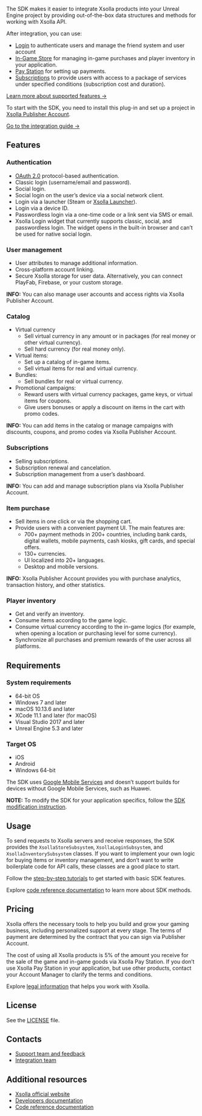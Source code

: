 The SDK makes it easier to integrate Xsolla products into your Unreal Engine project by providing out-of-the-box data structures and methods for working with Xsolla API.

After integration, you can use:

* [Login](https://developers.xsolla.com/doc/login/) to authenticate users and manage the friend system and user account
* [In-Game Store](https://developers.xsolla.com/doc/in-game-store/) for managing in-game purchases and player inventory in your application.
* [Pay Station](https://developers.xsolla.com/doc/pay-station/) for setting up payments.
* [Subscriptions](https://developers.xsolla.com/doc/subscriptions/) to provide users with access to a package of services under specified conditions (subscription cost and duration).

[Learn more about supported features →](#Features)

To start with the SDK, you need to install this plug-in and set up a project in [Xsolla Publisher Account](https://publisher.xsolla.com/signup?store_type=sdk).

[Go to the integration guide →](https://developers.xsolla.com/sdk/unreal-engine/integrate-complete-solution/)


## Features

### Authentication

* [OAuth 2.0](https://oauth.net/2/) protocol-based authentication.
* Classic login (username/email and password).
* Social login.
* Social login on the user’s device via a social network client.
* Login via a launcher (Steam or [Xsolla Launcher](https://developers.xsolla.com/doc/launcher/)).
* Login via a device ID.
* Passwordless login via a one-time code or a link sent via SMS or email.
* Xsolla Login widget that currently supports classic, social, and passwordless login. The widget opens in the built-in browser and can’t be used for native social login.


### User management

* User attributes to manage additional information.
* Cross-platform account linking.
* Secure Xsolla storage for user data. Alternatively, you can connect PlayFab, Firebase, or your custom storage.

**INFO:** You can also manage user accounts and access rights via Xsolla Publisher Account.

### Catalog

* Virtual currency
    * Sell virtual currency in any amount or in packages (for real money or other virtual currency).
    * Sell hard currency (for real money only).
* Virtual items:
    * Set up a catalog of in-game items.
    * Sell virtual items for real and virtual currency.
* Bundles:
    * Sell bundles for real or virtual currency.
* Promotional campaigns:
    * Reward users with virtual currency packages, game keys, or virtual items for coupons.
    * Give users bonuses or apply a discount on items in the cart with promo codes.

**INFO:** You can add items in the catalog or manage campaigns with discounts, coupons, and promo codes via Xsolla Publisher Account.

### Subscriptions
* Selling subscriptions.
* Subscription renewal and cancelation.
* Subscription management from a user’s dashboard.

**INFO:** You can add and manage subscription plans via Xsolla Publisher Account.

### Item purchase

- Sell items in one click or via the shopping cart.
- Provide users with a convenient payment UI. The main features are:
	- 700+ payment methods in 200+ countries, including bank cards, digital wallets, mobile payments, cash kiosks, gift cards, and special offers.
	- 130+ currencies.
	- UI localized into 20+ languages.
	- Desktop and mobile versions.

**INFO:** Xsolla Publisher Account provides you with purchase analytics, transaction history, and other statistics.

### Player inventory

* Get and verify an inventory.
* Consume items according to the game logic.
* Consume virtual currency according to the in-game logics (for example, when opening a location or purchasing level for some currency).
* Synchronize all purchases and premium rewards of the user across all platforms.


## Requirements

### System requirements

* 64-bit OS
* Windows 7 and later
* macOS 10.13.6 and later
* XCode 11.1 and later (for macOS)
* Visual Studio 2017 and later
* Unreal Engine 5.3 and later

### Target OS

* iOS
* Android
* Windows 64-bit

The SDK uses [Google Mobile Services](https://www.android.com/gms/) and doesn’t support builds for devices without Google Mobile Services, such as Huawei.

**NOTE:** To modify the SDK for your application specifics, follow the [SDK modification instruction](https://developers.xsolla.com/sdk/unreal-engine/usage/how-to-modify-sdk/).


## Usage

To send requests to Xsolla servers and receive responses, the SDK provides the `XsollaStoreSubsystem`, `XsollaLoginSubsystem`, and `XsollaInventorySubsystem` classes. If you want to implement your own logic for buying items or inventory management, and don’t want to write boilerplate code for API calls, these classes are a good place to start.

Follow the [step-by-step tutorials](https://developers.xsolla.com/sdk/unreal-engine/integrate-complete-solution/integrate-on-app-side/) to get started with basic SDK features.

Explore [code reference documentation](https://developers.xsolla.com/sdk-code-references/unreal-store/) to learn more about SDK methods.


## Pricing

Xsolla offers the necessary tools to help you build and grow your gaming business, including personalized support at every stage. The terms of payment are determined by the contract that you can sign via Publisher Account.

The cost of using all Xsolla products is 5% of the amount you receive for the sale of the game and in-game goods via Xsolla Pay Station. If you don’t use Xsolla Pay Station in your application, but use other products, contact your Account Manager to clarify the terms and conditions.

Explore [legal information](https://xsolla.com/pricing) that helps you work with Xsolla.

## License

See the [LICENSE](https://github.com/xsolla/store-ue4-sdk/blob/master/LICENSE.txt) file.

## Contacts


* [Support team and feedback](https://xsolla.com/partner-support)
* [Integration team](mailto:integration@xsolla.com)


## Additional resources

* [Xsolla official website](https://xsolla.com/)
* [Developers documentation](https://developers.xsolla.com/sdk/unreal-engine/)
* [Code reference documentation](https://developers.xsolla.com/sdk-code-references/unreal-store/)
